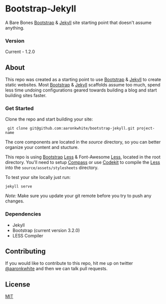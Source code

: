 # Bootstrap-Jekyll

A Bare Bones [Bootstrap][1] & [Jekyll][2] site starting point that doesn't assume anything.

### Version
Current - 1.2.0

## About
This repo was created as a starting point to use [Bootstrap][1] & [Jekyll][2] to create static websites. Most [Bootstrap][1] & [Jekyll][2] scaffolds assume too much, spend less time undoing configurations geared towards building a blog and start building sites faster.

### Get Started
Clone the repo and start building your site:

```
 git clone git@github.com:aaronkwhite/bootstrap-jekyll.git project-name
```

The core components are located in the *source* directory, so you can better organize your content and stucture.

This repo is using [Bootstrap][1] [Less][3] & Font-Awesome [Less][3], located in the root directory. You'll need to setup [Compass][4] or use [Codekit][5] to compile the [Less][3] into the `source/assets/stylesheets` directory.

To test your site locally just run:

```
jekyll serve
```

*Note:* Make sure you update your git remote before you try to push any changes.

### Dependencies
 - Jekyll
 - Bootstrap (current version 3.2.0)
 - LESS Compiler


## Contributing
If you would like to contribute to this repo, hit me up on twitter [@aaronkwhite](http://twitter.com/aaronkwhite) and then we can talk pull requests.

## License

[MIT](http://opensource.org/licenses/MIT)




[1]: http://getbootstrap.com
[2]: http://jekyllrb.com
[3]: http://lesscss.org
[4]: http://compass-style.org
[5]: https://incident57.com/codekit
